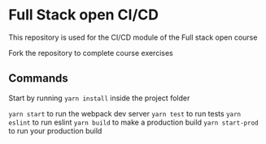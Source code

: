 # Full Stack open CI/CD

This repository is used for the CI/CD module of the Full stack open course

Fork the repository to complete course exercises

## Commands

Start by running `yarn install` inside the project folder

`yarn start` to run the webpack dev server
`yarn test` to run tests
`yarn eslint` to run eslint
`yarn build` to make a production build
`yarn start-prod` to run your production build
